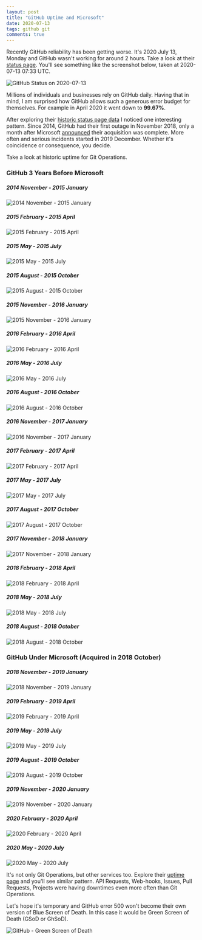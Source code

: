 ```yaml
---
layout: post
title: "GitHub Uptime and Microsoft"
date: 2020-07-13
tags: github git
comments: true
---
```


Recently GitHub reliability has been getting worse. It's 2020 July 13, Monday and GitHub wasn't working for around 2 hours. Take a look at their [status page](https://www.githubstatus.com). You'll see something like the screenshot below, taken at 2020-07-13 07:33 UTC.

![GitHub Status on 2020-07-13](/assets/images/2020/github-2020-07-status.png)

Millions of individuals and businesses rely on GitHub daily. Having that in mind, I am surprised how GitHub allows such a generous error budget for themselves. For example in April 2020 it went down to **99.67%**.

After exploring their [historic status page data](https://www.githubstatus.com/uptime) I noticed one interesting pattern. Since 2014, GitHub had their first outage in November 2018, only a month after Microsoft [announced](https://blogs.microsoft.com/blog/2018/10/26/microsoft-completes-github-acquisition) their acquisition was complete. More often and serious incidents started in 2019 December. Whether it's coincidence or consequence, you decide.

Take a look at historic uptime for Git Operations.

### GitHub 3 Years Before Microsoft
##### 2014 November - 2015 January
![2014 November - 2015 January](/assets/images/2020/github-2014-11.jpg)
##### 2015 February - 2015 April
![2015 February - 2015 April](/assets/images/2020/github-2015-02.jpg)
##### 2015 May - 2015 July
![2015 May - 2015 July](/assets/images/2020/github-2015-05.jpg)
##### 2015 August - 2015 October
![2015 August - 2015 October](/assets/images/2020/github-2015-08.jpg)
##### 2015 November - 2016 January
![2015 November - 2016 January](/assets/images/2020/github-2015-11.jpg)
##### 2016 February - 2016 April
![2016 February - 2016 April](/assets/images/2020/github-2016-02.jpg)
##### 2016 May - 2016 July
![2016 May - 2016 July](/assets/images/2020/github-2016-05.jpg)
##### 2016 August - 2016 October
![2016 August - 2016 October](/assets/images/2020/github-2016-08.jpg)
##### 2016 November - 2017 January
![2016 November - 2017 January](/assets/images/2020/github-2016-11.jpg)
##### 2017 February - 2017 April
![2017 February - 2017 April](/assets/images/2020/github-2017-02.jpg)
##### 2017 May - 2017 July
![2017 May - 2017 July](/assets/images/2020/github-2017-05.jpg)
##### 2017 August - 2017 October
![2017 August - 2017 October](/assets/images/2020/github-2017-08.jpg)
##### 2017 November - 2018 January
![2017 November - 2018 January](/assets/images/2020/github-2017-11.jpg)
##### 2018 February - 2018 April
![2018 February - 2018 April](/assets/images/2020/github-2018-02.jpg)
##### 2018 May - 2018 July
![2018 May - 2018 July](/assets/images/2020/github-2018-05.jpg)
##### 2018 August - 2018 October
![2018 August - 2018 October](/assets/images/2020/github-2018-08.jpg)

### GitHub Under Microsoft (Acquired in 2018 October)
##### 2018 November - 2019 January
![2018 November - 2019 January](/assets/images/2020/github-2018-11.jpg)
##### 2019 February - 2019 April
![2019 February - 2019 April](/assets/images/2020/github-2019-02.jpg)
##### 2019 May - 2019 July
![2019 May - 2019 July](/assets/images/2020/github-2019-05.jpg)
##### 2019 August - 2019 October
![2019 August - 2019 October](/assets/images/2020/github-2019-08.jpg)
##### 2019 November - 2020 January
![2019 November - 2020 January](/assets/images/2020/github-2019-11.jpg)
##### 2020 February - 2020 April
![2020 February - 2020 April](/assets/images/2020/github-2020-02.jpg)
##### 2020 May - 2020 July
![2020 May - 2020 July](/assets/images/2020/github-2020-05.jpg)

It's not only Git Operations, but other services too. Explore their [uptime page](https://www.githubstatus.com/uptime) and you'll see similar pattern. API Requests, Web-hooks, Issues, Pull Requests, Projects were having downtimes even more often than Git Operations.

Let's hope it's temporary and GitHub error 500 won't become their own version of Blue Screen of Death. In this case it would be Green Screen of Death (GSoD or GhSoD).

![GitHub - Green Screen of Death](/assets/images/2020/github-2020-07-gsod.png)
